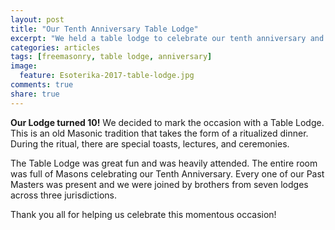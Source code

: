 ```yaml
---
layout: post
title: "Our Tenth Anniversary Table Lodge"
excerpt: "We held a table lodge to celebrate our tenth anniversary and it was a success."
categories: articles
tags: [freemasonry, table lodge, anniversary]
image:
  feature: Esoterika-2017-table-lodge.jpg
comments: true
share: true
---
```


**Our Lodge turned 10!** We decided to mark the occasion with a Table
Lodge. This is an old Masonic tradition that takes the form of a
ritualized dinner. During the ritual, there are special toasts,
lectures, and ceremonies.

The Table Lodge was great fun and was heavily attended. The entire
room was full of Masons celebrating our Tenth Anniversary. Every one
of our Past Masters was present and we were joined by brothers from
seven lodges across three jurisdictions.

Thank you all for helping us celebrate this momentous occasion!

